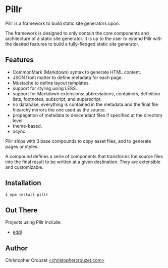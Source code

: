 Pillr
=====

Pillr is a framework to build static site generators upon.

The framework is designed to only contain the core components and architecture of a static site generator. It is up to the user to extend Pillr with the desired features to build a fully-fledged static site generator.


## Features

- CommonMark (Markdown) syntax to generate HTML content.
- JSON front matter to define metadata for each page.
- Mustache to define layout templates.
- support for styling using LESS.
- support for Markdown extensions: abbreviations, containers, definition lists, footnotes, subscript, and superscript.
- no database, everything is contained in the metadata and the final file hiearchy mirrors the one used as the source.
- propagation of metadata to descendant files if specified at the directory level.
- theme-based.
- async.


Pillr ships with 3 base compounds to copy asset files, and to generate pages or styles.

A compound defines a serie of components that transforms the source files into the final result to be written at a given destination. They are extensible and customizable.


## Installation

```shell
$ npm install pillr
```


## Out There

Projects using Pillr include:

- [eddi](https://github.com/christophercrouzet/eddi)


## Author

Christopher Crouzet
[<christophercrouzet.com>](https://christophercrouzet.com)
